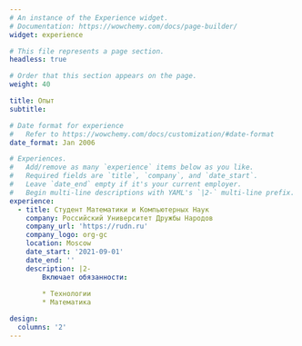 ```yaml
---
# An instance of the Experience widget.
# Documentation: https://wowchemy.com/docs/page-builder/
widget: experience

# This file represents a page section.
headless: true

# Order that this section appears on the page.
weight: 40

title: Опыт
subtitle:

# Date format for experience
#   Refer to https://wowchemy.com/docs/customization/#date-format
date_format: Jan 2006

# Experiences.
#   Add/remove as many `experience` items below as you like.
#   Required fields are `title`, `company`, and `date_start`.
#   Leave `date_end` empty if it's your current employer.
#   Begin multi-line descriptions with YAML's `|2-` multi-line prefix.
experience:
  - title: Студент Математики и Компьютерных Наук
    company: Российский Университет Дружбы Народов
    company_url: 'https://rudn.ru'
    company_logo: org-gc
    location: Moscow
    date_start: '2021-09-01'
    date_end: ''
    description: |2-
        Включает обязанности:
        
        * Технологии
        * Математика

design:
  columns: '2'
---
```

